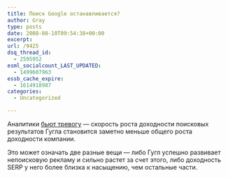 ```yaml
---
title: Поиск Google останавливается?
author: Gray
type: posts
date: 2008-08-10T09:54:38+00:00
excerpt:
url: /9425
dsq_thread_id:
  - 2595952
esml_socialcount_LAST_UPDATED:
  - 1499607963
essb_cache_expire:
  - 1614918987
categories:
  - Uncategorized

---
```








Аналитики <a href="http://www.techcrunch.com/2008/08/09/does-google-have-an-organic-growth-problem/" target="_blank">бьют тревогу</a> &#8212; скорость роста доходности поисковых результатов Гугла становится заметно меньше общего роста доходности компании.

Это может означать две разные вещи &#8212; либо Гугл успешно развивает непоисковую рекламу и сильно растет за счет этого, либо доходность SERP у него более близка к насыщению, чем остальные части.